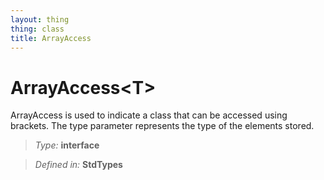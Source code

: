 ```yaml
---
layout: thing
thing: class
title: ArrayAccess
---
```

# ArrayAccess&lt;T&gt;

ArrayAccess is used to indicate a class that can be accessed using brackets.
The type parameter represents the type of the elements stored.



> *Type:* **interface**

> *Defined in:* **StdTypes**






